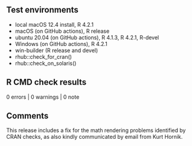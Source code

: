 ## Test environments

* local macOS 12.4 install, R 4.2.1
* macOS (on GitHub actions), R release
* ubuntu 20.04 (on GitHub actions), R 4.1.3, R 4.2.1, R-devel
* Windows (on GitHub actions), R 4.2.1
* win-builder (R release and devel)
* rhub::check_for_cran()   
* rhub::check_on_solaris()  

## R CMD check results

0 errors | 0 warnings | 0 note

## Comments

This release includes a fix for the math rendering problems identified by CRAN checks, as also kindly communicated by email from Kurt Hornik.